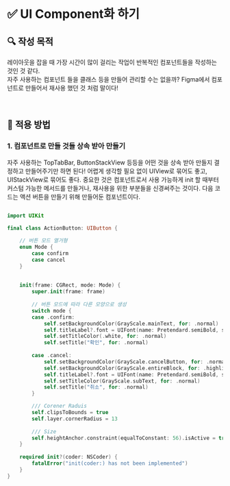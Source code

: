 # ✅ UI Component화 하기

## **🔍** 작성 목적

레이아웃을 잡을 때 가장 시간이 많이 걸리는 작업이 반복적인 컴포넌트들을 작성하는 것인 것 같다.   
자주 사용하는 컴포넌트 들을 클래스 등을 만들어 관리할 수는 없을까? Figma에서 컴포넌트로 만들어서 재사용 했던 것 처럼 말이다!

<br>

## 📌 적용 방법

### 1. 컴포넌트로 만들 것들 상속 받아 만들기

자주 사용하는 TopTabBar, ButtonStackView 등등을 어떤 것을 상속 받아 만들지 결정하고 만들어주기만 하면 된다! 어렵게 생각할 필요 없이 UIView로 묶어도 좋고, UIStackView로 묶어도 좋다. 중요한 것은 컴포넌트로서 사용 가능하게 init 할 때부터 커스텀 가능한 메서드를 만들거나, 재사용을 위한 부분들을 신경써주는 것이다. 다음 코드는 액션 버튼을 만들기 위해 만들어둔 컴포넌트이다.

~~~swift

import UIKit

final class ActionButton: UIButton {
    
    // 버튼 모드 열거형
    enum Mode {
        case confirm
        case cancel
    }
    
    
    init(frame: CGRect, mode: Mode) {
        super.init(frame: frame)
        
        // 버튼 모드에 따라 다른 모양으로 생성
        switch mode {
        case .confirm:
            self.setBackgroundColor(GrayScale.mainText, for: .normal)
            self.titleLabel?.font = UIFont(name: Pretendard.semiBold, size: 17)
            self.setTitleColor(.white, for: .normal)
            self.setTitle("확인", for: .normal)
            
        case .cancel:
            self.setBackgroundColor(GrayScale.cancelButton, for: .normal)
            self.setBackgroundColor(GrayScale.entireBlock, for: .highlighted)
            self.titleLabel?.font = UIFont(name: Pretendard.semiBold, size: 17)
            self.setTitleColor(GrayScale.subText, for: .normal)
            self.setTitle("취소", for: .normal)
        }

        /// Corener Raduis
        self.clipsToBounds = true
        self.layer.cornerRadius = 13
        
        /// Size
        self.heightAnchor.constraint(equalToConstant: 56).isActive = true
    }
    
    required init?(coder: NSCoder) {
        fatalError("init(coder:) has not been implemented")
    }
}
~~~